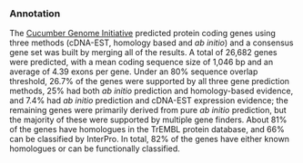 ### Annotation

The [Cucumber Genome
Initiative](http://europepmc.org/abstract/MED/19881527) predicted
protein coding genes using three methods (cDNA-EST, homology based and
*ab initio*) and a consensus gene set was built by merging all of the
results. A total of 26,682 genes were predicted, with a mean coding
sequence size of 1,046 bp and an average of 4.39 exons per gene. Under
an 80% sequence overlap threshold, 26.7% of the genes were supported by
all three gene prediction methods, 25% had both *ab initio* prediction
and homology-based evidence, and 7.4% had *ab initio* prediction and
cDNA-EST expression evidence; the remaining genes were primarily derived
from pure *ab initio* prediction, but the majority of these were
supported by multiple gene finders. About 81% of the genes have
homologues in the TrEMBL protein database, and 66% can be classified by
InterPro. In total, 82% of the genes have either known homologues or can
be functionally classified.
